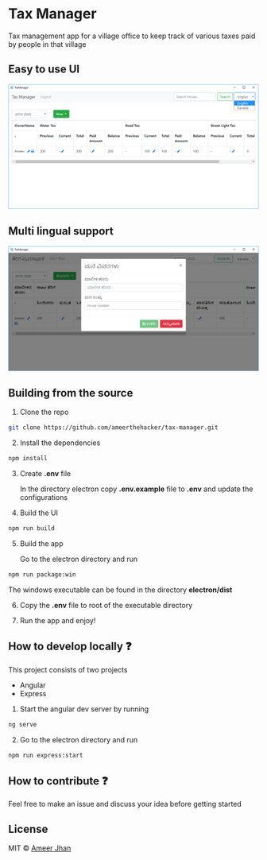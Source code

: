 # Tax Manager

Tax management app for a village office to keep track of various taxes paid by people in that village

## Easy to use UI

![home](./src/assets/images/home.png)

## Multi lingual support

![language](./src/assets/images/modal.png)

## Building from the source

1.  Clone the repo

```sh
git clone https://github.com/ameerthehacker/tax-manager.git
```

2.  Install the dependencies

```sh
npm install
```

3.  Create **.env** file

    In the directory electron copy **.env.example** file to **.env** and update the configurations

4.  Build the UI

```sh
npm run build
```

5.  Build the app

    Go to the electron directory and run

```sh
npm run package:win
```

The windows executable can be found in the directory **electron/dist**

6.  Copy the **.env** file to root of the executable directory

7.  Run the app and enjoy!

## How to develop locally :question:

This project consists of two projects

* Angular
* Express

1.  Start the angular dev server by running

```sh
ng serve
```

2.  Go to the electron directory and run

```sh
npm run express:start
```

## How to contribute :question:

Feel free to make an issue and discuss your idea before getting started

## License

MIT © [Ameer Jhan](mailto:ameerjhanprof@gmail.com)
